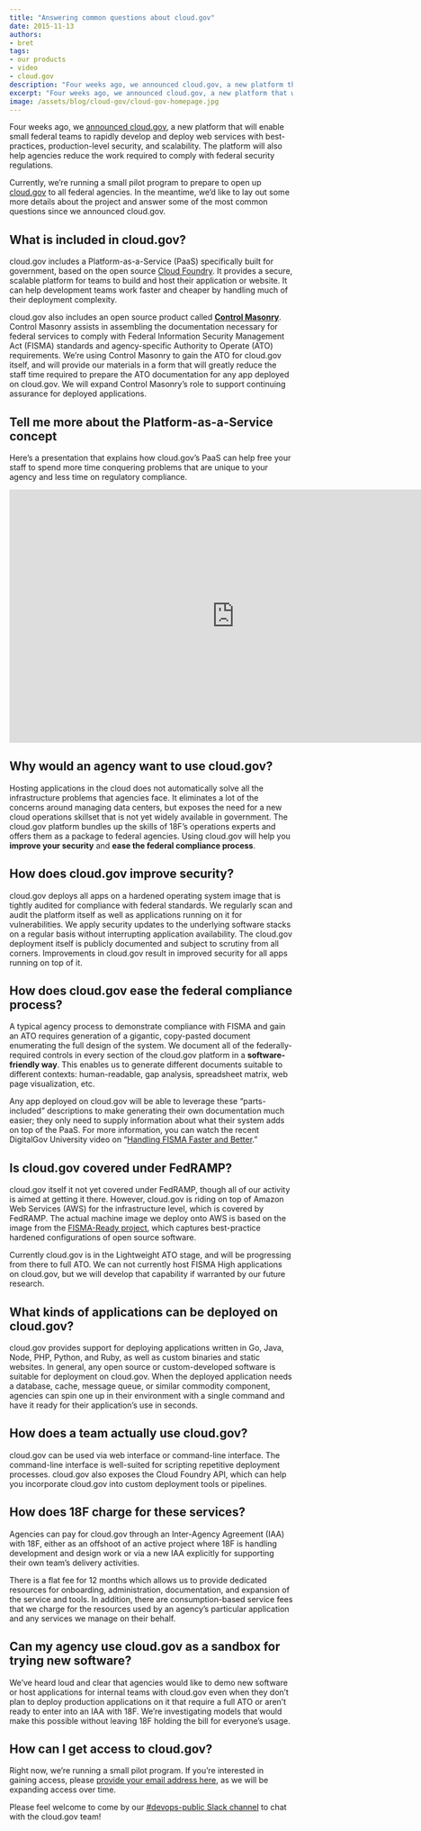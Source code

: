 ```yaml
---
title: "Answering common questions about cloud.gov"
date: 2015-11-13
authors:
- bret
tags:
- our products
- video
- cloud.gov
description: "Four weeks ago, we announced cloud.gov, a new platform that will enable small federal teams to rapidly develop and deploy web services with best-practices, production-level security, and scalability. Currently, we’re running a small pilot program to prepare to open up cloud.gov to all federal agencies. In the meantime, we’d like to lay out some more details about the project and answer some common questions."
excerpt: "Four weeks ago, we announced cloud.gov, a new platform that will enable small federal teams to rapidly develop and deploy web services with best-practices, production-level security, and scalability. Currently, we’re running a small pilot program to prepare to open up cloud.gov to all federal agencies. In the meantime, we’d like to lay out some more details about the project and answer some common questions."
image: /assets/blog/cloud-gov/cloud-gov-homepage.jpg
---
```


Four weeks ago, we [announced cloud.gov](https://18f.gsa.gov/2015/10/09/cloud-gov-launch/), a new
platform that will enable small federal teams to rapidly develop and
deploy web services with best-practices, production-level security, and
scalability. The platform will also help agencies reduce the work
required to comply with federal security regulations.

Currently, we’re running a small pilot program to prepare to open up
[cloud.gov](https://cloud.gov) to all federal agencies. In the
meantime, we’d like to lay out some more details about the project and
answer some of the most common questions since we announced cloud.gov.

## What is included in cloud.gov?

cloud.gov includes a Platform-as-a-Service (PaaS) specifically built for
government, based on the open source [Cloud
Foundry](https://www.cloudfoundry.org/). It provides a secure, scalable
platform for teams to build and host their application or website. It
can help development teams work faster and cheaper by handling much of
their deployment complexity.

cloud.gov also includes an open source product called [**Control
Masonry**](https://github.com/18F/control-masonry). Control Masonry
assists in assembling the documentation necessary for federal services
to comply with Federal Information Security Management Act (FISMA)
standards and agency-specific Authority to Operate (ATO) requirements.
We’re using Control Masonry to gain the ATO for cloud.gov itself, and
will provide our materials in a form that will greatly reduce the staff
time required to prepare the ATO documentation for any app deployed on
cloud.gov. We will expand Control Masonry’s role to support continuing
assurance for deployed applications.

## Tell me more about the Platform-as-a-Service concept

Here’s a presentation that explains how cloud.gov’s PaaS can help free
your staff to spend more time conquering problems that are unique to
your agency and less time on regulatory compliance.

<iframe width="800" height="450" src="https://www.youtube-nocookie.com/embed/nCycNkxs-rE" frameborder="0" allowfullscreen></iframe>

## Why would an agency want to use cloud.gov?

Hosting applications in the cloud does not automatically solve all the
infrastructure problems that agencies face. It eliminates a lot of the
concerns around managing data centers, but exposes the need for a new
cloud operations skillset that is not yet widely available in
government. The cloud.gov platform bundles up the skills of 18F’s
operations experts and offers them as a package to federal agencies.
Using cloud.gov will help you **improve your security** and **ease the
federal compliance process**.

## How does cloud.gov improve security?

cloud.gov deploys all apps on a hardened operating system image that is
tightly audited for compliance with federal standards. We regularly scan
and audit the platform itself as well as applications running on it for
vulnerabilities. We apply security updates to the underlying software
stacks on a regular basis without interrupting application availability.
The cloud.gov deployment itself is publicly documented and subject to
scrutiny from all corners. Improvements in cloud.gov result in improved
security for all apps running on top of it.

## How does cloud.gov ease the federal compliance process?

A typical agency process to demonstrate compliance with FISMA and gain
an ATO requires generation of a gigantic, copy-pasted document
enumerating the full design of the system. We document all of the
federally-required controls in every section of the cloud.gov platform
in a **software-friendly way**. This enables us to generate different
documents suitable to different contexts: human-readable, gap analysis,
spreadsheet matrix, web page visualization, etc.

Any app deployed on cloud.gov will be able to leverage these
“parts-included” descriptions to make generating their own documentation
much easier; they only need to supply information about what their
system adds on top of the PaaS. For more information, you can watch the
recent DigitalGov University video on “[Handling FISMA Faster and
Better](https://www.youtube.com/watch?v=T1S52B1-NT4).”

## Is cloud.gov covered under FedRAMP?

cloud.gov itself it not yet covered under FedRAMP, though all of our
activity is aimed at getting it there. However, cloud.gov is riding on
top of Amazon Web Services (AWS) for the infrastructure level, which is
covered by FedRAMP. The actual machine image we deploy onto AWS is based
on the image from the [FISMA-Ready project](https://github.com/fisma-ready),
which captures best-practice hardened configurations of open source
software.

Currently cloud.gov is in the Lightweight ATO stage, and will be
progressing from there to full ATO. We can not currently host FISMA High
applications on cloud.gov, but we will develop that capability if
warranted by our future research.

## What kinds of applications can be deployed on cloud.gov?

cloud.gov provides support for deploying applications written in Go,
Java, Node, PHP, Python, and Ruby, as well as custom binaries and static
websites. In general, any open source or custom-developed software is
suitable for deployment on cloud.gov. When the deployed application
needs a database, cache, message queue, or similar commodity component,
agencies can spin one up in their environment with a single command and
have it ready for their application’s use in seconds.

## How does a team actually use cloud.gov?

cloud.gov can be used via web interface or command-line interface. The
command-line interface is well-suited for scripting repetitive
deployment processes. cloud.gov also exposes the Cloud Foundry API,
which can help you incorporate cloud.gov into custom deployment tools or
pipelines.

## How does 18F charge for these services?

Agencies can pay for cloud.gov through an Inter-Agency Agreement (IAA)
with 18F, either as an offshoot of an active project where 18F is
handling development and design work or via a new IAA explicitly for
supporting their own team’s delivery activities.

There is a flat fee for 12 months which allows us to provide dedicated
resources for onboarding, administration, documentation, and expansion
of the service and tools. In addition, there are consumption-based
service fees that we charge for the resources used by an agency’s
particular application and any services we manage on their behalf.

## Can my agency use cloud.gov as a sandbox for trying new software?

We’ve heard loud and clear that agencies would like to demo new software
or host applications for internal teams with cloud.gov even when they
don’t plan to deploy production applications on it that require a full
ATO or aren’t ready to enter into an IAA with 18F. We’re investigating
models that would make this possible without leaving 18F holding the
bill for everyone’s usage.

## How can I get access to cloud.gov?

Right now, we’re running a small pilot program. If you’re interested in
gaining access, please [provide your email address here](https://cloud.gov/#contact), as we will be expanding access over time.

Please feel welcome to come by our [#devops-public Slack
channel](https://chat.18f.gov/) to chat with the cloud.gov team!
